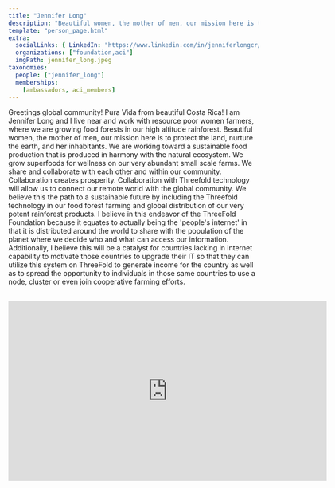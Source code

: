 ```yaml
---
title: "Jennifer Long"
description: "Beautiful women, the mother of men, our mission here is to protect the land, nurture the earth."
template: "person_page.html"
extra:
  socialLinks: { LinkedIn: "https://www.linkedin.com/in/jenniferlongcr/"}
  organizations: ["foundation,aci"]
  imgPath: jennifer_long.jpeg
taxonomies:
  people: ["jennifer_long"]
  memberships:
    [ambassadors, aci_members]
---
```


Greetings global community! Pura Vida from beautiful Costa Rica! I am Jennifer Long and I live near and work with resource poor women farmers, where we are growing food forests in our high altitude rainforest. Beautiful women, the mother of men, our mission here is to protect the land, nurture the earth, and her inhabitants. We are working toward a sustainable food production that is produced in harmony with the natural ecosystem. We grow superfoods for wellness on our very abundant small scale farms. We share and collaborate with each other and within our community. Collaboration creates prosperity. Collaboration with Threefold technology will allow us to connect our remote world with the global community. We believe this the path to a sustainable future by including the Threefold technology in our food forest farming and global distribution of our very potent rainforest products. I believe in this endeavor of the ThreeFold Foundation because it equates to actually being the 'people's internet' in that it is distributed around the world to share with the population of the planet where we decide who and what can access our information. Additionally, I believe this will be a catalyst for countries lacking in internet capability to motivate those countries to upgrade their IT so that they can utilize this system on ThreeFold to generate income for the country as well as to spread the opportunity to individuals in those same countries to use a node, cluster or even join cooperative farming efforts.

</br>
<div class="aspect-w-16 aspect-h-9">
<iframe src="https://player.vimeo.com/video/416720160" width="640" height="360" frameborder="0" allow="autoplay; fullscreen" allowfullscreen></iframe>
</div>
</br>